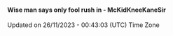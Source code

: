 #### Wise man says only fool rush in - McKidKneeKaneSir
Updated on 26/11/2023 - 00:43:03 (UTC) Time Zone
